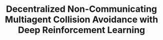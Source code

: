 ---
title: "Decentralized Non-Communicating Multiagent Collision Avoidance with Deep Reinforcement Learning"
authors: "Yu Fan Chen, Miao Liu, Michael Everett, Jonathan P. How"
venue: "IEEE International Conference on Robotics and Automation (ICRA)"
year: "2017"
status: "published"
arxiv: "https://arxiv.org/pdf/1609.07845.pdf"
official_link: "https://ieeexplore.ieee.org/abstract/document/7989037"
doi: "10.1109/ICRA.2017.7989037"
volume: "N/A"
number: "N/A"
pages: "285-292"
publisher: ""
month: "05"
address: "Singapore"
type: "conference"
school: "N/A"
awards: "Finalist: Best Multi-Robot Systems Paper"
notes: ""
include_on_website: true
image: "cadrl_original.gif"
links_to_code: "N/A"
links_to_video: "https://youtu.be/BryJ9jeBkbU"
collection: publications
permalink: /publication/2017-05-Chen17_decentralized_ICRA.html
---